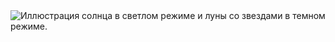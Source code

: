 <div class="image-container"> 
  <picture> 
    <source media="(prefers-color-scheme: dark)" 
      srcset="https://user-images.githubusercontent.com/25423296/163456776-7f95b81a-f1ed-45f7-b7ab-8fa810d529fa.png"> 
    <source media="(prefers-color-scheme: light)" srcset="https://user-images.githubusercontent.com/25423296/163456779-a8556205-d0a5-45e2-ac17-42d089e3c3f8.png"> 
    <img alt="Иллюстрация солнца в светлом режиме и луны со звездами в темном режиме." src="https://user-images.githubusercontent.com/25423296/163456779-a8556205-d0a5-45e2-ac17-42d089e3c3f8.png"> 
  </picture> 
</div>

